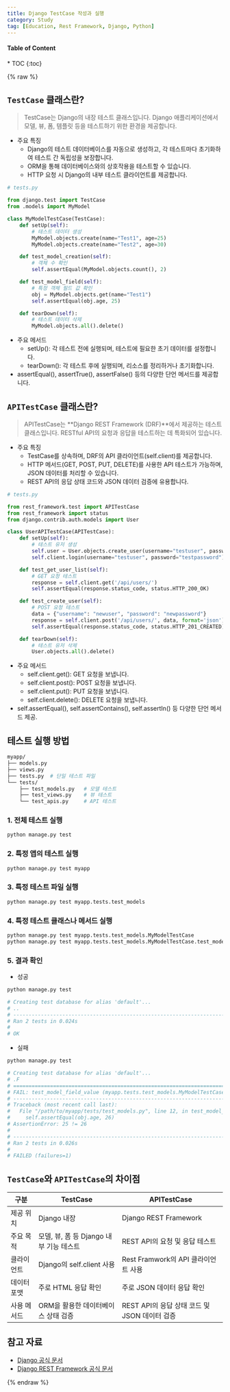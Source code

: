 ```yaml
---
title: Django TestCase 작성과 실행
category: Study
tag: [Education, Rest Framework, Django, Python]
---
```


<nav class='post-toc' markdown='1'>
  <h4>Table of Content</h4>
* TOC
{:toc}
</nav>

{% raw %}

## `TestCase` 클래스란?
> TestCase는 Django의 내장 테스트 클래스입니다. 
Django 애플리케이션에서 모델, 뷰, 폼, 템플릿 등을 테스트하기 위한 환경을 제공합니다.

* 주요 특징
    * Django의 테스트 데이터베이스를 자동으로 생성하고, 각 테스트마다 초기화하여 테스트 간 독립성을 보장합니다.
    * ORM을 통해 데이터베이스와의 상호작용을 테스트할 수 있습니다.
    * HTTP 요청 시 Django의 내부 테스트 클라이언트를 제공합니다.

```python
# tests.py

from django.test import TestCase
from .models import MyModel

class MyModelTestCase(TestCase):
    def setUp(self):
        # 테스트 데이터 생성
        MyModel.objects.create(name="Test1", age=25)
        MyModel.objects.create(name="Test2", age=30)

    def test_model_creation(self):
        # 객체 수 확인
        self.assertEqual(MyModel.objects.count(), 2)

    def test_model_field(self):
        # 특정 객체 필드 값 확인
        obj = MyModel.objects.get(name="Test1")
        self.assertEqual(obj.age, 25)

    def tearDown(self):
        # 테스트 데이터 삭제 
        MyModel.objects.all().delete()
```

* 주요 메서드
    * setUp(): 각 테스트 전에 실행되며, 테스트에 필요한 초기 데이터를 설정합니다.
    * tearDown(): 각 테스트 후에 실행되며, 리소스를 정리하거나 초기화합니다.
* assertEqual(), assertTrue(), assertFalse() 등의 다양한 단언 메서드를 제공합니다.

## `APITestCase` 클래스란?
> APITestCase는 **Django REST Framework (DRF)**에서 제공하는 테스트 클래스입니다. 
RESTful API의 요청과 응답을 테스트하는 데 특화되어 있습니다.

* 주요 특징
    * TestCase를 상속하며, DRF의 API 클라이언트(self.client)를 제공합니다.
    * HTTP 메서드(GET, POST, PUT, DELETE)를 사용한 API 테스트가 가능하며, JSON 데이터를 처리할 수 있습니다.
    * REST API의 응답 상태 코드와 JSON 데이터 검증에 유용합니다.

```python
# tests.py

from rest_framework.test import APITestCase
from rest_framework import status
from django.contrib.auth.models import User

class UserAPITestCase(APITestCase):
    def setUp(self):
        # 테스트 유저 생성
        self.user = User.objects.create_user(username="testuser", password="testpassword")
        self.client.login(username="testuser", password="testpassword")

    def test_get_user_list(self):
        # GET 요청 테스트
        response = self.client.get('/api/users/')
        self.assertEqual(response.status_code, status.HTTP_200_OK)

    def test_create_user(self):
        # POST 요청 테스트
        data = {"username": "newuser", "password": "newpassword"}
        response = self.client.post('/api/users/', data, format='json')
        self.assertEqual(response.status_code, status.HTTP_201_CREATED)

    def tearDown(self):
        # 테스트 유저 삭제 
        User.objects.all().delete()
```

* 주요 메서드
    * self.client.get(): GET 요청을 보냅니다.
    * self.client.post(): POST 요청을 보냅니다.
    * self.client.put(): PUT 요청을 보냅니다.
    * self.client.delete(): DELETE 요청을 보냅니다.
* self.assertEqual(), self.assertContains(), self.assertIn() 등 다양한 단언 메서드 제공.

## 테스트 실행 방법
```bash
myapp/
├── models.py
├── views.py
├── tests.py  # 단일 테스트 파일
└── tests/
    ├── test_models.py   # 모델 테스트
    ├── test_views.py    # 뷰 테스트
    └── test_apis.py     # API 테스트
```
### 1. 전체 테스트 실행
```bash
python manage.py test
```

### 2. 특정 앱의 테스트 실행
```bash
python manage.py test myapp
```

### 3. 특정 테스트 파일 실행
```bash
python manage.py test myapp.tests.test_models
```
### 4. 특정 테스트 클래스나 메서드 실행

```bash
python manage.py test myapp.tests.test_models.MyModelTestCase
python manage.py test myapp.tests.test_models.MyModelTestCase.test_model_creation
```

### 5. 결과 확인
* 성공

```bash
python manage.py test

# Creating test database for alias 'default'...
# ..
# ----------------------------------------------------------------------
# Ran 2 tests in 0.024s
# 
# OK
```

* 실패

```bash
python manage.py test

# Creating test database for alias 'default'...
# .F
# ======================================================================
# FAIL: test_model_field_value (myapp.tests.test_models.MyModelTestCase)
# ----------------------------------------------------------------------
# Traceback (most recent call last):
#   File "/path/to/myapp/tests/test_models.py", line 12, in test_model_field_value
#     self.assertEqual(obj.age, 26)
# AssertionError: 25 != 26
# 
# ----------------------------------------------------------------------
# Ran 2 tests in 0.026s
# 
# FAILED (failures=1)
```

## `TestCase`와 `APITestCase`의 차이점

| 구분 | TestCase | APITestCase |
| - | - | - |
| 제공 위치 | Django 내장 | Django REST Framework |
| 주요 목적	| 모델, 뷰, 폼 등 Django 내부 기능 테스트 | REST API의 요청 및 응답 테스트 |
| 클라이언트 | Django의 self.client 사용 | Rest Framwork의 API 클라이언트 사용 |
| 데이터 포맷 | 주로 HTML 응답 확인 | 주로 JSON 데이터 응답 확인 |
| 사용 메서드 | ORM을 활용한 데이터베이스 상태 검증 | REST API의 응답 상태 코드 및 JSON 데이터 검증 |

## 참고 자료
* [Django 공식 문서](https://docs.djangoproject.com/en/stable/)
* [Django REST Framework 공식 문서](https://www.django-rest-framework.org/)

{% endraw %}